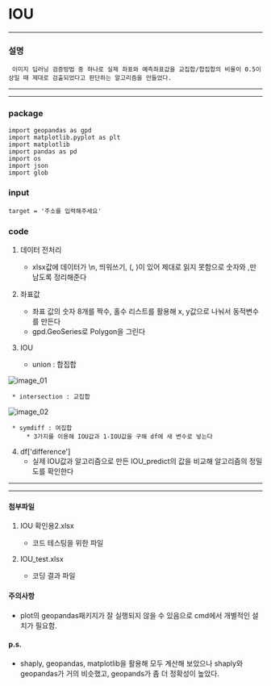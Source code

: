 # IOU
-------------------------------
### 설명
```
 이미지 딥러닝 검증방법 중 하나로 실제 좌표와 예측좌표값을 교집합/합집합의 비율이 0.5이상일 때 제대로 검출되었다고 판단하는 알고리즘을 만들었다.
```

-------------------------------
-------------------------------

### package
```
import geopandas as gpd
import matplotlib.pyplot as plt
import matplotlib
import pandas as pd
import os
import json
import glob
```

### input
```
target = '주소를 입력해주세요'
```

### code
1. 데이터 전처리
    * xlsx값에 데이터가 \n, 띄워쓰기, (, )이 있어 제대로 읽지 못함으로 숫자와 ,만 남도록 정리해준다

2. 좌표값
    * 좌표 값의 숫자 8개를 짝수, 홀수 리스트를 활용해 x, y값으로 나눠서 동적변수를 만든다
    * gpd.GeoSeries로 Polygon을 그린다
    
3. IOU
    * union : 합집합
            
![image_01](https://user-images.githubusercontent.com/78424269/212542170-4254a7a0-f3bc-415f-9b32-471d97a1af10.png)

     * intersection : 교집합
    
![image_02](https://user-images.githubusercontent.com/78424269/212542168-ef245710-81a5-4225-999f-df3dca7fc72f.png)
    
     * symdiff : 여집합
         * 3가지를 이용해 IOU값과 1-IOU값을 구해 df에 새 변수로 넣는다
    
4. df['difference']
    * 실제 IOU값과 알고리즘으로 만든 IOU_predict의 값을 비교해 알고리즘의 정밀도를 확인한다

-------------------------------
-------------------------------

#### 첨부파일
1. IOU 확인용2.xlsx
    * 코드 테스팅을 위한 파일

2. IOU_test.xlsx
    * 코딩 결과 파일
    
#### 주의사항
* plot의 geopandas패키지가 잘 실행되지 않을 수 있음으로 cmd에서 개별적인 설치가 필요함.

#### p.s.
* shaply, geopandas, matplotlib을 활용해 모두 계산해 보았으나 shaply와 geopandas가 거의 비슷했고, geopands가 좀 더 정확성이 높았다.
